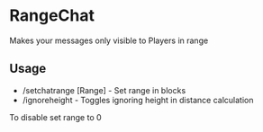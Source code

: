# RangeChat
Makes your messages only visible to Players in range
## Usage
- /setchatrange [Range] - Set range in blocks
- /ignoreheight - Toggles ignoring height in distance calculation

To disable set range to 0